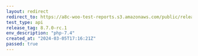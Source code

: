 ```yaml
---
layout: redirect
redirect_to: https://a8c-woo-test-reports.s3.amazonaws.com/public/release/8.7.0-rc.1/php-7.4/api/index.html
test_type: api
release_tag: 8.7.0-rc.1
env_description: "php-7.4"
created_at: "2024-03-05T17:16:21Z"
passed: true
---
```

